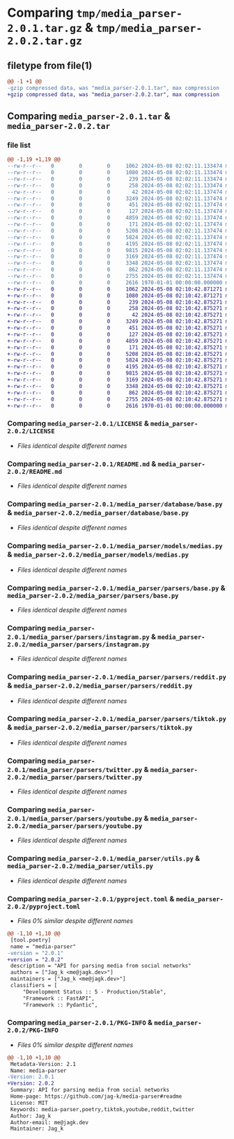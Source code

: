 # Comparing `tmp/media_parser-2.0.1.tar.gz` & `tmp/media_parser-2.0.2.tar.gz`

## filetype from file(1)

```diff
@@ -1 +1 @@
-gzip compressed data, was "media_parser-2.0.1.tar", max compression
+gzip compressed data, was "media_parser-2.0.2.tar", max compression
```

## Comparing `media_parser-2.0.1.tar` & `media_parser-2.0.2.tar`

### file list

```diff
@@ -1,19 +1,19 @@
--rw-r--r--   0        0        0     1062 2024-05-08 02:02:11.133474 media_parser-2.0.1/LICENSE
--rw-r--r--   0        0        0     1080 2024-05-08 02:02:11.133474 media_parser-2.0.1/README.md
--rw-r--r--   0        0        0      239 2024-05-08 02:02:11.133474 media_parser-2.0.1/media_parser/__init__.py
--rw-r--r--   0        0        0      258 2024-05-08 02:02:11.133474 media_parser-2.0.1/media_parser/context.py
--rw-r--r--   0        0        0       42 2024-05-08 02:02:11.137474 media_parser-2.0.1/media_parser/database/__init__.py
--rw-r--r--   0        0        0     3249 2024-05-08 02:02:11.137474 media_parser-2.0.1/media_parser/database/base.py
--rw-r--r--   0        0        0      451 2024-05-08 02:02:11.137474 media_parser-2.0.1/media_parser/database/models.py
--rw-r--r--   0        0        0      127 2024-05-08 02:02:11.137474 media_parser-2.0.1/media_parser/models/__init__.py
--rw-r--r--   0        0        0     4859 2024-05-08 02:02:11.137474 media_parser-2.0.1/media_parser/models/medias.py
--rw-r--r--   0        0        0      171 2024-05-08 02:02:11.137474 media_parser-2.0.1/media_parser/parsers/__init__.py
--rw-r--r--   0        0        0     5208 2024-05-08 02:02:11.137474 media_parser-2.0.1/media_parser/parsers/base.py
--rw-r--r--   0        0        0     5824 2024-05-08 02:02:11.137474 media_parser-2.0.1/media_parser/parsers/instagram.py
--rw-r--r--   0        0        0     4195 2024-05-08 02:02:11.137474 media_parser-2.0.1/media_parser/parsers/reddit.py
--rw-r--r--   0        0        0     9815 2024-05-08 02:02:11.137474 media_parser-2.0.1/media_parser/parsers/tiktok.py
--rw-r--r--   0        0        0     3169 2024-05-08 02:02:11.137474 media_parser-2.0.1/media_parser/parsers/twitter.py
--rw-r--r--   0        0        0     3348 2024-05-08 02:02:11.137474 media_parser-2.0.1/media_parser/parsers/youtube.py
--rw-r--r--   0        0        0      862 2024-05-08 02:02:11.137474 media_parser-2.0.1/media_parser/utils.py
--rw-r--r--   0        0        0     2755 2024-05-08 02:02:11.137474 media_parser-2.0.1/pyproject.toml
--rw-r--r--   0        0        0     2616 1970-01-01 00:00:00.000000 media_parser-2.0.1/PKG-INFO
+-rw-r--r--   0        0        0     1062 2024-05-08 02:10:42.871271 media_parser-2.0.2/LICENSE
+-rw-r--r--   0        0        0     1080 2024-05-08 02:10:42.871271 media_parser-2.0.2/README.md
+-rw-r--r--   0        0        0      239 2024-05-08 02:10:42.875271 media_parser-2.0.2/media_parser/__init__.py
+-rw-r--r--   0        0        0      258 2024-05-08 02:10:42.875271 media_parser-2.0.2/media_parser/context.py
+-rw-r--r--   0        0        0       42 2024-05-08 02:10:42.875271 media_parser-2.0.2/media_parser/database/__init__.py
+-rw-r--r--   0        0        0     3249 2024-05-08 02:10:42.875271 media_parser-2.0.2/media_parser/database/base.py
+-rw-r--r--   0        0        0      451 2024-05-08 02:10:42.875271 media_parser-2.0.2/media_parser/database/models.py
+-rw-r--r--   0        0        0      127 2024-05-08 02:10:42.875271 media_parser-2.0.2/media_parser/models/__init__.py
+-rw-r--r--   0        0        0     4859 2024-05-08 02:10:42.875271 media_parser-2.0.2/media_parser/models/medias.py
+-rw-r--r--   0        0        0      171 2024-05-08 02:10:42.875271 media_parser-2.0.2/media_parser/parsers/__init__.py
+-rw-r--r--   0        0        0     5208 2024-05-08 02:10:42.875271 media_parser-2.0.2/media_parser/parsers/base.py
+-rw-r--r--   0        0        0     5824 2024-05-08 02:10:42.875271 media_parser-2.0.2/media_parser/parsers/instagram.py
+-rw-r--r--   0        0        0     4195 2024-05-08 02:10:42.875271 media_parser-2.0.2/media_parser/parsers/reddit.py
+-rw-r--r--   0        0        0     9815 2024-05-08 02:10:42.875271 media_parser-2.0.2/media_parser/parsers/tiktok.py
+-rw-r--r--   0        0        0     3169 2024-05-08 02:10:42.875271 media_parser-2.0.2/media_parser/parsers/twitter.py
+-rw-r--r--   0        0        0     3348 2024-05-08 02:10:42.875271 media_parser-2.0.2/media_parser/parsers/youtube.py
+-rw-r--r--   0        0        0      862 2024-05-08 02:10:42.875271 media_parser-2.0.2/media_parser/utils.py
+-rw-r--r--   0        0        0     2755 2024-05-08 02:10:42.875271 media_parser-2.0.2/pyproject.toml
+-rw-r--r--   0        0        0     2616 1970-01-01 00:00:00.000000 media_parser-2.0.2/PKG-INFO
```

### Comparing `media_parser-2.0.1/LICENSE` & `media_parser-2.0.2/LICENSE`

 * *Files identical despite different names*

### Comparing `media_parser-2.0.1/README.md` & `media_parser-2.0.2/README.md`

 * *Files identical despite different names*

### Comparing `media_parser-2.0.1/media_parser/database/base.py` & `media_parser-2.0.2/media_parser/database/base.py`

 * *Files identical despite different names*

### Comparing `media_parser-2.0.1/media_parser/models/medias.py` & `media_parser-2.0.2/media_parser/models/medias.py`

 * *Files identical despite different names*

### Comparing `media_parser-2.0.1/media_parser/parsers/base.py` & `media_parser-2.0.2/media_parser/parsers/base.py`

 * *Files identical despite different names*

### Comparing `media_parser-2.0.1/media_parser/parsers/instagram.py` & `media_parser-2.0.2/media_parser/parsers/instagram.py`

 * *Files identical despite different names*

### Comparing `media_parser-2.0.1/media_parser/parsers/reddit.py` & `media_parser-2.0.2/media_parser/parsers/reddit.py`

 * *Files identical despite different names*

### Comparing `media_parser-2.0.1/media_parser/parsers/tiktok.py` & `media_parser-2.0.2/media_parser/parsers/tiktok.py`

 * *Files identical despite different names*

### Comparing `media_parser-2.0.1/media_parser/parsers/twitter.py` & `media_parser-2.0.2/media_parser/parsers/twitter.py`

 * *Files identical despite different names*

### Comparing `media_parser-2.0.1/media_parser/parsers/youtube.py` & `media_parser-2.0.2/media_parser/parsers/youtube.py`

 * *Files identical despite different names*

### Comparing `media_parser-2.0.1/media_parser/utils.py` & `media_parser-2.0.2/media_parser/utils.py`

 * *Files identical despite different names*

### Comparing `media_parser-2.0.1/pyproject.toml` & `media_parser-2.0.2/pyproject.toml`

 * *Files 0% similar despite different names*

```diff
@@ -1,10 +1,10 @@
 [tool.poetry]
 name = "media-parser"
-version = "2.0.1"
+version = "2.0.2"
 description = "API for parsing media from social networks"
 authors = ["Jag_k <me@jagk.dev>"]
 maintainers = ["Jag_k <me@jagk.dev>"]
 classifiers = [
     "Development Status :: 5 - Production/Stable",
     "Framework :: FastAPI",
     "Framework :: Pydantic",
```

### Comparing `media_parser-2.0.1/PKG-INFO` & `media_parser-2.0.2/PKG-INFO`

 * *Files 0% similar despite different names*

```diff
@@ -1,10 +1,10 @@
 Metadata-Version: 2.1
 Name: media-parser
-Version: 2.0.1
+Version: 2.0.2
 Summary: API for parsing media from social networks
 Home-page: https://github.com/jag-k/media-parser#readme
 License: MIT
 Keywords: media-parser,poetry,tiktok,youtube,reddit,twitter
 Author: Jag_k
 Author-email: me@jagk.dev
 Maintainer: Jag_k
```

